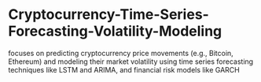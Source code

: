# Cryptocurrency-Time-Series-Forecasting-Volatility-Modeling
focuses on predicting cryptocurrency price movements (e.g., Bitcoin, Ethereum) and modeling their market volatility using time series forecasting techniques like LSTM and ARIMA, and financial risk models like GARCH
